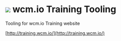 <img src="http://wcm.io/images/favicon-16@2x.png"/> wcm.io Training Tooling
======

Tooling for wcm.io Training website

[http://training.wcm.io/](http://training.wcm.io/)
